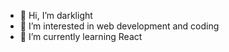 - 👋 Hi, I’m darklight
- 👀 I’m interested in web development and coding
- 🌱 I’m currently learning React


<!---
darklightnetwork/darklightnetwork is a ✨ special ✨ repository because its `README.md` (this file) appears on your GitHub profile.
You can click the Preview link to take a look at your changes.
--->
